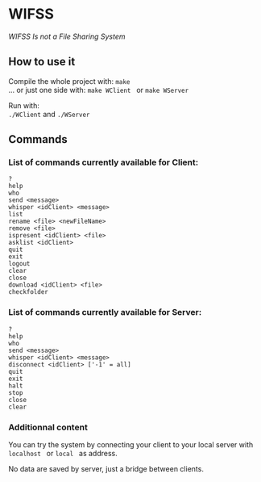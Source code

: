 # WIFSS
_WIFSS Is not a File Sharing System_  

## How to use it  

Compile the whole project with: ```make ```  
... or just one side with: ```make WClient ``` or ```make WServer ```  

Run with:  
``` ./WClient ```  and ```./WServer ``` 

## Commands  

### List of commands currently available for Client:  
```? ```  
```help ```  
```who ```  
```send <message> ```  
```whisper <idClient> <message> ```  
```list ```  
```rename <file> <newFileName> ```  
```remove <file> ```  
```ispresent <idClient> <file> ```  
```asklist <idClient> ```  
```quit ```  
```exit ```  
```logout ```  
```clear ```  
```close ```  
```download <idClient> <file> ```  
```checkfolder ```  

### List of commands currently available for Server:  
```? ```  
```help ```  
```who ```  
```send <message> ```  
```whisper <idClient> <message> ```  
```disconnect <idClient> ['-1' = all] ```  
```quit ```  
```exit ```  
```halt ```  
```stop ```  
```close ```  
```clear ```  

### Additionnal content  

You can try the system by connecting your client to your local server with ```localhost ``` or ```local ``` as address.  

No data are saved by server, just a bridge between clients.